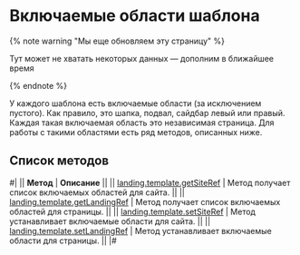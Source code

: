 # Включаемые области шаблона

{% note warning "Мы еще обновляем эту страницу" %}

Тут может не хватать некоторых данных — дополним в ближайшее время

{% endnote %}

У каждого шаблона есть включаемые области (за исключением пустого). Как правило, это шапка, подвал, сайдбар левый или правый. Каждая такая включаемая область это независимая страница. Для работы с такими областями есть ряд методов, описанных ниже.

## Список методов

#|
|| **Метод** | **Описание** ||
|| [landing.template.getSiteRef](./landing-template-get-site-ref.md) | Метод получает список включаемых областей для сайта. ||
|| [landing.template.getLandingRef](./landing-template-get-landing-ref.md) | Метод получает список включаемых областей для страницы. ||
|| [landing.template.setSiteRef](./landing-template-set-site-ref.md) | Метод устанавливает включаемые области для сайта. ||
|| [landing.template.setLandingRef](./landing-template-set-landing-ref.md) | Метод устанавливает включаемые области для страницы. ||
|#